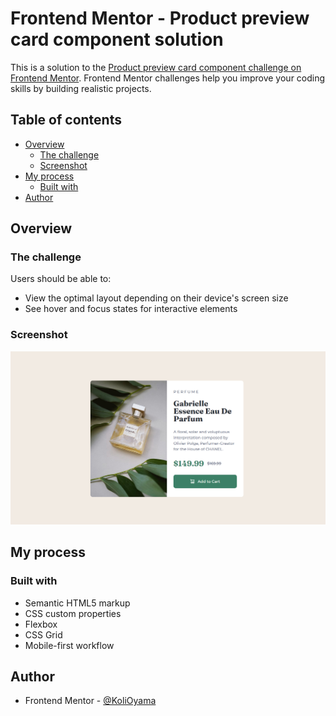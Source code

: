 # Frontend Mentor - Product preview card component solution

This is a solution to the [Product preview card component challenge on Frontend Mentor](https://www.frontendmentor.io/challenges/product-preview-card-component-GO7UmttRfa). Frontend Mentor challenges help you improve your coding skills by building realistic projects. 

## Table of contents

- [Overview](#overview)
  - [The challenge](#the-challenge)
  - [Screenshot](#screenshot)
- [My process](#my-process)
  - [Built with](#built-with)
- [Author](#author)

## Overview

### The challenge

Users should be able to:

- View the optimal layout depending on their device's screen size
- See hover and focus states for interactive elements

### Screenshot

![](./design/screenshot/product%20preview%20card%20component.png)

## My process

### Built with

- Semantic HTML5 markup
- CSS custom properties
- Flexbox
- CSS Grid
- Mobile-first workflow


## Author

- Frontend Mentor - [@KoliOyama](https://www.frontendmentor.io/profile/KoliOyama)
